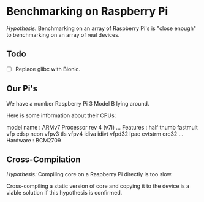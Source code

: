 # Benchmarking on Raspberry Pi

_Hypothesis:_ Benchmarking on an array of Raspberry Pi's is "close enough" to
benchmarking on an array of real devices.

## Todo

- [ ] Replace glibc with Bionic.

## Our Pi's

We have a number Raspberry Pi 3 Model B lying around.

Here is some information about their CPUs:

  model name  : ARMv7 Processor rev 4 (v7l)
  ...
  Features  : half thumb fastmult vfp edsp neon vfpv3 tls vfpv4 idiva idivt vfpd32 lpae evtstrm crc32
  ...
  Hardware  : BCM2709

## Cross-Compilation

_Hypothesis:_ Compiling core on a Raspberry Pi directly is too slow.

Cross-compiling a static version of core and copying it to the device is a
viable solution if this hypothesis is confirmed.
